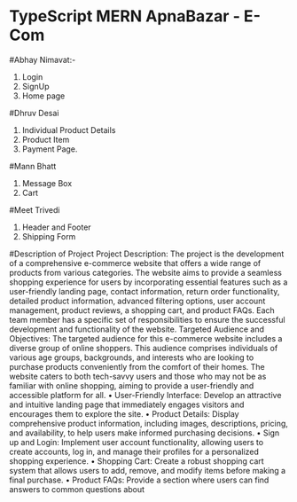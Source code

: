 # TypeScript MERN ApnaBazar - E-Com

#Abhay Nimavat:-
1. Login
2. SignUp
3. Home page

#Dhruv Desai
1. Individual Product Details
2. Product Item
3. Payment Page.

#Mann Bhatt
1. Message Box
2. Cart

#Meet Trivedi
1. Header and Footer
2. Shipping Form

#Description of Project
Project Description:
The project is the development of a comprehensive e-commerce website that offers a wide range of products from various categories. 
The website aims to provide a seamless shopping experience for users by incorporating essential features such as a user-friendly landing page, 
contact information, return order functionality, detailed product information, advanced filtering 
options, user account management, product reviews, a shopping cart, and product FAQs. Each 
team member has a specific set of responsibilities to ensure the successful development and 
functionality of the website.
Targeted Audience and Objectives:
The targeted audience for this e-commerce website includes a diverse group of online 
shoppers. This audience comprises individuals of various age groups, backgrounds, and 
interests who are looking to purchase products conveniently from the comfort of their homes. 
The website caters to both tech-savvy users and those who may not be as familiar with online 
shopping, aiming to provide a user-friendly and accessible platform for all.
• User-Friendly Interface: Develop an attractive and intuitive landing page that immediately 
engages visitors and encourages them to explore the site.
• Product Details: Display comprehensive product information, including images, 
descriptions, pricing, and availability, to help users make informed purchasing decisions.
• Sign up and Login: Implement user account functionality, allowing users to create accounts, 
log in, and manage their profiles for a personalized shopping experience. 
• Shopping Cart: Create a robust shopping cart system that allows users to add, remove, and 
modify items before making a final purchase.
• Product FAQs: Provide a section where users can find answers to common questions about
